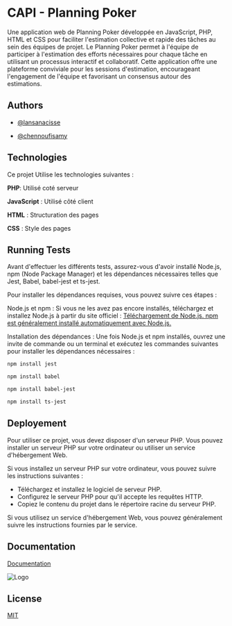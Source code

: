 
# CAPI - Planning Poker



Une application web de Planning Poker développée en JavaScript, PHP, HTML et CSS pour faciliter l'estimation collective et rapide des tâches au sein des équipes de projet. Le Planning Poker permet à l'équipe de participer à l'estimation des efforts nécessaires pour chaque tâche en utilisant un processus interactif et collaboratif. Cette application offre une plateforme conviviale pour les sessions d'estimation, encourageant l'engagement de l'équipe et favorisant un consensus autour des estimations.

## Authors

- [@lansanacisse ](https://github.com/lansanacisse)

- [@chennoufisamy ](https://github.com/chennoufisamy)


## Technologies

Ce projet Utilise les technologies suivantes :

**PHP**: Utilisé coté serveur

**JavaScript** : Utilisé côté client

**HTML** : Structuration des pages

**CSS** : Style des pages
## Running Tests

Avant d'effectuer les différents tests, assurez-vous d'avoir installé Node.js, npm (Node Package Manager) et les dépendances nécessaires telles que Jest, Babel, babel-jest et ts-jest.

Pour installer les dépendances requises, vous pouvez suivre ces étapes :

Node.js et npm : Si vous ne les avez pas encore installés, téléchargez et installez Node.js à partir du site officiel :  [Téléchargement de Node.js. npm est généralement installé automatiquement avec Node.js.](https://nodejs.org/en/download) 

Installation des dépendances : Une fois Node.js et npm installés, ouvrez une invite de commande ou un terminal et exécutez les commandes suivantes pour installer les dépendances nécessaires :

```bash
npm install jest 
```
```bash
npm install babel 
```
```bash
npm install babel-jest
```
```bash
npm install ts-jest 
```



## Deployement 

Pour utiliser ce projet, vous devez disposer d'un serveur PHP. Vous pouvez installer un serveur PHP sur votre ordinateur ou utiliser un service d'hébergement Web.

Si vous installez un serveur PHP sur votre ordinateur, vous pouvez suivre les instructions suivantes :

- Téléchargez et installez le logiciel de serveur PHP.
- Configurez le serveur PHP pour qu'il accepte les requêtes HTTP.
- Copiez le contenu du projet dans le répertoire racine du serveur PHP.

Si vous utilisez un service d'hébergement Web, vous pouvez généralement suivre les instructions fournies par le service.


## Documentation

[Documentation](https://github.com/lansanacisse/ApplicationPlanningPoker/tree/main/Documentation)

![Logo](https://www.merci-app.com/app/uploads/2023/07/64ba8d6697941b33d27779f3_Site20Scrum20Poker20en20ligne201.jpg)


## License

[MIT](https://choosealicense.com/licenses/mit/)


